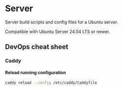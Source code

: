 # Server

Server build scripts and config files for a Ubuntu server.

Compatible with Ubuntu Server 24.04 LTS or newer.

## DevOps cheat sheet

### Caddy

#### Reload running configuration

```sh
caddy reload --config /etc/caddy/Caddyfile
```